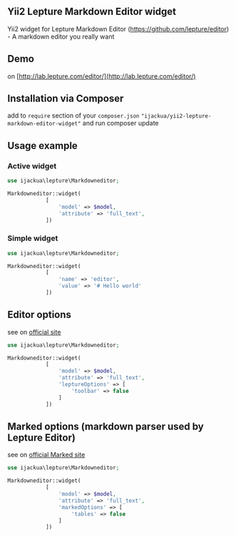 Yii2 Lepture Markdown Editor widget
---

Yii2 widget for Lepture Markdown Editor (https://github.com/lepture/editor) - A markdown editor you really want

## Demo

on [http://lab.lepture.com/editor/](http://lab.lepture.com/editor/)

## Installation via Composer
add to `require` section of your `composer.json`
`"ijackua/yii2-lepture-markdown-editor-widget"`
and run composer update

## Usage example

### Active widget

```php
use ijackua\lepture\Markdowneditor;

Markdowneditor::widget(
			[
				'model' => $model,
				'attribute' => 'full_text',
			])
```

### Simple widget

```php
use ijackua\lepture\Markdowneditor;

Markdowneditor::widget(
			[
				'name' => 'editor',
				'value' => '# Hello world'
			])
```

## Editor options

see on [official site](https://github.com/lepture/editor)

```php
use ijackua\lepture\Markdowneditor;

Markdowneditor::widget(
			[
				'model' => $model,
				'attribute' => 'full_text',
				'leptureOptions' => [
					'toolbar' => false
				]
			])
```

## Marked options (markdown parser used by Lepture Editor)
see on [official Marked site](https://github.com/chjj/marked)

```php
use ijackua\lepture\Markdowneditor;

Markdowneditor::widget(
			[
				'model' => $model,
				'attribute' => 'full_text',
				'markedOptions' => [
					'tables' => false
				]
			])
```
